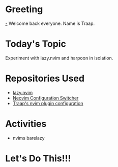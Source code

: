 # Greeting
[-](-.md) Welcome back everyone.  Name is Traap.

# Today's Topic
Experiment with lazy.nvim and harpoon in isolation.

# Repositories Used
- [lazy.nvim](https://github.com/folke/lazy.nvim)
- [Neovim Configuration Switcher](https://github.com/Traap/nvims)
- [Traap's nvim plugin configuration](https://github.com/Traap/nvim)

# Activities
- nvims barelazy

# Let's Do This!!!
